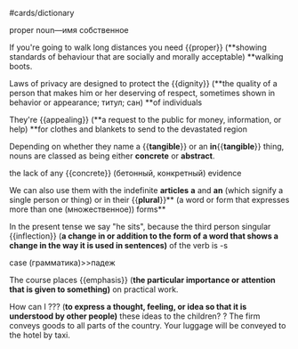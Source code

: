 #cards/dictionary 

proper noun―имя собственное

If you're going to walk long distances you need {{proper}} (**showing standards of behaviour that are socially and morally acceptable) **walking boots.

Laws of privacy are designed to protect the {{dignity}} (**the quality of a person that makes him or her deserving of respect, sometimes shown in behavior or appearance; титул; сан) **of individuals

They're {{appealing}} (**a request to the public for money, information, or help) **for clothes and blankets to send to the devastated region

Depending on whether they name a {{**tangible**}} or an **in**{{**tangible**}} thing, nouns are classed as being either **concrete** or **abstract**.

the lack of any {{concrete}} (бетонный, конкретный) evidence <!--SR:!2024-01-11,10,270-->

We can also use them with the indefinite **articles**  __a__  and  __an__  (which signify a single person or thing) or in their {{**plural**}}** (a word or form that expresses more than one (множественное)) forms** <!--SR:!2024-01-06,4,272-->

In the present tense we say "he sits", because the third person singular {{inflection}} (**a change in or addition to the form of a word that shows a change in the way it is used in sentences)** of the verb is -s

case (грамматика)>>падеж

The course places {{emphasis}} (**the particular importance or attention that is given to something)** on practical work.

How can I ??? (**to express a thought, feeling, or idea so that it is understood by other people)** these ideas to the children?
?
The firm conveys goods to all parts of the country.
Your luggage will be conveyed to the hotel by taxi.